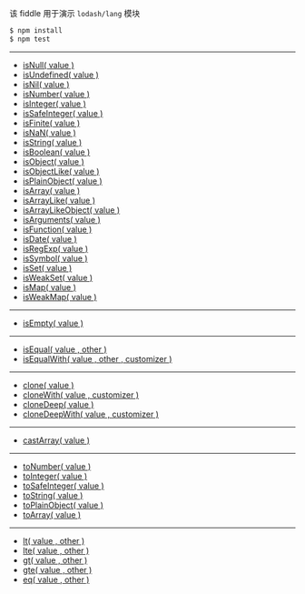 该 fiddle 用于演示 `lodash/lang` 模块

```sh
$ npm install
$ npm test
```

---

- [isNull( value )](https://lodash.com/docs#isNull)
- [isUndefined( value )](https://lodash.com/docs#isUndefined)
- [isNil( value )](https://lodash.com/docs#isNil)
- [isNumber( value )](https://lodash.com/docs#isNumber)
- [isInteger( value )](https://lodash.com/docs#isInteger)
- [isSafeInteger( value )](https://lodash.com/docs#isSafeInteger)
- [isFinite( value )](https://lodash.com/docs#isFinite)
- [isNaN( value )](https://lodash.com/docs#isNaN)
- [isString( value )](https://lodash.com/docs#isString)
- [isBoolean( value )](https://lodash.com/docs#isBoolean)
- [isObject( value )](https://lodash.com/docs#isObject)
- [isObjectLike( value )](https://lodash.com/docs#isObjectLike)
- [isPlainObject( value )](https://lodash.com/docs#isPlainObject)
- [isArray( value )](https://lodash.com/docs#isArray)
- [isArrayLike( value )](https://lodash.com/docs#isArrayLike)
- [isArrayLikeObject( value )](https://lodash.com/docs#isArrayLikeObject)
- [isArguments( value )](https://lodash.com/docs#isArguments)
- [isFunction( value )](https://lodash.com/docs#isFunction)
- [isDate( value )](https://lodash.com/docs#isDate)
- [isRegExp( value )](https://lodash.com/docs#isRegExp)
- [isSymbol( value )](https://lodash.com/docs#isSymbol)
- [isSet( value )](https://lodash.com/docs#isSet)
- [isWeakSet( value )](https://lodash.com/docs#isWeakSet)
- [isMap( value )](https://lodash.com/docs#isMap)
- [isWeakMap( value )](https://lodash.com/docs#isWeakMap)

---

- [isEmpty( value )](https://lodash.com/docs#isEmpty)

---

- [isEqual( value , other )](https://lodash.com/docs#isEqual)
- [isEqualWith( value , other , customizer )](https://lodash.com/docs#isEqualWith)

---

- [clone( value )](https://lodash.com/docs#clone)
- [cloneWith( value , customizer )](https://lodash.com/docs#cloneWith)
- [cloneDeep( value )](https://lodash.com/docs#cloneDeep)
- [cloneDeepWith( value , customizer )](https://lodash.com/docs#cloneDeepWith)

---

- [castArray( value )](https://lodash.com/docs#castArray)

---

- [toNumber( value )](https://lodash.com/docs#toNumber)
- [toInteger( value )](https://lodash.com/docs#toInteger)
- [toSafeInteger( value )](https://lodash.com/docs#toSafeInteger)
- [toString( value )](https://lodash.com/docs#toString)
- [toPlainObject( value )](https://lodash.com/docs#toPlainObject)
- [toArray( value )](https://lodash.com/docs#toArray)

---

- [lt( value , other )](https://lodash.com/docs#lt)
- [lte( value , other )](https://lodash.com/docs#lte)
- [gt( value , other )](https://lodash.com/docs#gt)
- [gte( value , other )](https://lodash.com/docs#gte)
- [eq( value , other )](https://lodash.com/docs#eq)

